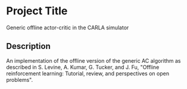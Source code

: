 # Project Title

Generic offline actor-critic in the CARLA simulator

## Description

An implementation of the offline version of the generic AC algorithm as described in S. Levine, A. Kumar, G. Tucker, and J. Fu, "Offline reinforcement learning:
Tutorial, review, and perspectives on open problems".
